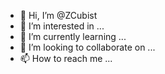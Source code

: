 - 👋 Hi, I’m @ZCubist
- 👀 I’m interested in ...
- 🌱 I’m currently learning ...
- 💞️ I’m looking to collaborate on ...
- 📫 How to reach me ...

<!---
ZCubist/ZCubist is a ✨ special ✨ repository because its `README.md` (this file) appears on your GitHub profile.
You can click the Preview link to take a look at your changes.
--->
